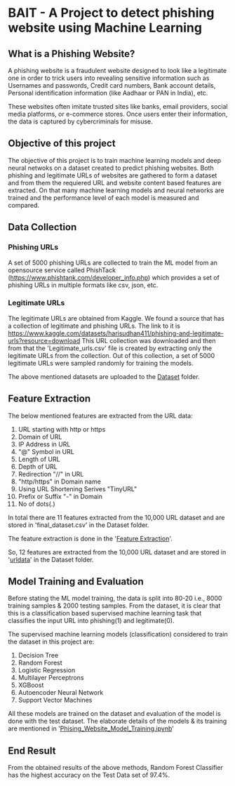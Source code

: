 # BAIT - A Project to detect phishing website using Machine Learning

## What is a Phishing Website?
A phishing website is a fraudulent website designed to look like a legitimate one in order to trick users into revealing sensitive information such as Usernames and passwords, Credit card numbers, Bank account details, Personal identification information (like Aadhaar or PAN in India), etc.

These websites often imitate trusted sites like banks, email providers, social media platforms, or e-commerce stores. Once users enter their information, the data is captured by cybercriminals for misuse.

## Objective of this project
The objective of this project is to train machine learning models and deep neural netwoks on a dataset created to predict phishing websites. Both phishing and legitimate URLs of websites are gathered to form a dataset and from them the requiered URL and website content based features are extracted. On that many machine learning models and neural networks are trained and the performance level of each model is measured and compared.

## Data Collection 
### Phishing URLs
A set of 5000 phishing URLs are collected to train the ML model from an opensource service called PhishTack (https://www.phishtank.com/developer_info.php) which provides a set of phishing URLs in multiple formats like csv, json, etc. 

### Legitimate URLs
The legitimate URLs are obtained from Kaggle. We found a source that has a collection of legitimate and phishing URLs. The link to it is https://www.kaggle.com/datasets/harisudhan411/phishing-and-legitimate-urls?resource=download
This URL collection was downloaded and then from that the 'Legitimate_urls.csv' file is created by extracting only the legitimate URLs from the collection. Out of this collection, a set of 5000 legitimate URLs were sampled randomly for training the models. 

The above mentioned datasets are uploaded to the [Dataset](./Dataset/) folder.

## Feature Extraction
The below mentioned features are extracted from the URL data:
1. URL starting with http or https
2. Domain of URL
3. IP Address in URL
4. "@" Symbol in URL
5. Length of URL
6. Depth of URL
7. Redirection "//" in URL
8. "http/https" in Domain name
9. Using URL Shortening Serives "TinyURL"
10. Prefix or Suffix "-" in Domain
11. No of dots(.)
   
In total there are 11 features extracted from the 10,000 URL dataset and are stored in 'final_dataset.csv' in the Dataset folder. 

The feature extraction is done in the '[Feature Extraction](./FeatureExtraction.ipynb/)'.

So, 12 features are extracted from the 10,000 URL dataset and are stored in '[urldata](./Dataset/urldata.csv/)' in the Dataset folder.

## Model Training and Evaluation
Before stating the ML model training, the data is split into 80-20 i.e., 8000 training samples & 2000 testing samples. From the dataset, it is clear that this is a classification based supervised machine learning task that classifies the input URL into phishing(1) and legitimate(0). 

The supervised machine learning models (classification) considered to train the dataset in this project are:
1. Decision Tree
2. Random Forest
3. Logistic Regression
4. Multilayer Perceptrons
5. XGBoost
6. Autoencoder Neural Network
7. Support Vector Machines

All these models are trained on the dataset and evaluation of the model is done with the test dataset. The elaborate details of the models & its training are mentioned in '[Phising_Website_Model_Training.ipynb](./Phishing_Website_Model_Training.ipynb/)'

## End Result
From the obtained results of the above methods, Random Forest Classifier has the highest accuracy on the Test Data set of 97.4%.
